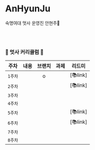 # AnHyunJu
숙명여대 멋사 운영진 안현주🦁

<br><br>
### 🦁 멋사 커리큘럼 🦁

| 주차 | 내용 | 브랜치 | 과제 | 리드미 |
|:------:|:------|:------:|:------:|:------:|
|`1주차`| | o|  |[📚link] |
|`2주차`| |  |  | [📚link]|
|`3주차`| |  |  | |
|`4주차`| |  |  | |
|`5주차`| |  |  | [📚link]|
|`6주차`| |  |  | [📚link]|
|`7주차`| |  |  | |
|`8주차`| |  |  | |
